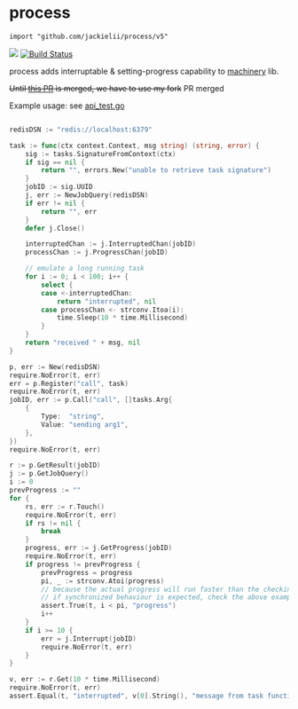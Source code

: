 # process

`import "github.com/jackielii/process/v5"`

[![](https://godoc.org/github.com/jackielii/process?status.svg)](https://godoc.org/github.com/jackielii/process)
[![Build Status](https://travis-ci.com/jackielii/process.svg?branch=master)](https://travis-ci.com/jackielii/process)

process adds interruptable & setting-progress capability to [machinery](https://github.com/RichardKnop/machinery/) lib.

~~Until [this PR](https://github.com/RichardKnop/machinery/pull/401) is merged, we have to use my fork~~ PR merged

Example usage: see [api_test.go](https://github.com/jackielii/process/blob/master/api_test.go)

```go

redisDSN := "redis://localhost:6379"

task := func(ctx context.Context, msg string) (string, error) {
	sig := tasks.SignatureFromContext(ctx)
	if sig == nil {
		return "", errors.New("unable to retrieve task signature")
	}
	jobID := sig.UUID
	j, err := NewJobQuery(redisDSN)
	if err != nil {
		return "", err
	}
	defer j.Close()

	interruptedChan := j.InterruptedChan(jobID)
	processChan := j.ProgressChan(jobID)

	// emulate a long running task
	for i := 0; i < 100; i++ {
		select {
		case <-interruptedChan:
			return "interrupted", nil
		case processChan <- strconv.Itoa(i):
			time.Sleep(10 * time.Millisecond)
		}
	}
	return "received " + msg, nil
}

p, err := New(redisDSN)
require.NoError(t, err)
err = p.Register("call", task)
require.NoError(t, err)
jobID, err := p.Call("call", []tasks.Arg{
	{
		Type:  "string",
		Value: "sending arg1",
	},
})
require.NoError(t, err)

r := p.GetResult(jobID)
j := p.GetJobQuery()
i := 0
prevProgress := ""
for {
	rs, err := r.Touch()
	require.NoError(t, err)
	if rs != nil {
		break
	}
	progress, err := j.GetProgress(jobID)
	require.NoError(t, err)
	if progress != prevProgress {
		prevProgress = progress
		pi, _ := strconv.Atoi(progress)
		// because the actual progress will run faster than the checking
		// if synchronized behaviour is expected, check the above example
		assert.True(t, i < pi, "progress")
		i++
	}
	if i >= 10 {
		err = j.Interrupt(jobID)
		require.NoError(t, err)
	}
}

v, err := r.Get(10 * time.Millisecond)
require.NoError(t, err)
assert.Equal(t, "interrupted", v[0].String(), "message from task function")
```
